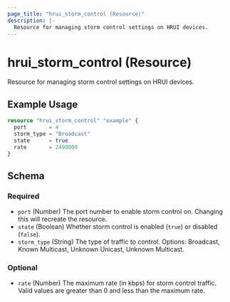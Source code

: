 ```yaml
---
page_title: "hrui_storm_control (Resource)"
description: |-
  Resource for managing storm control settings on HRUI devices.
---
```


# hrui_storm_control (Resource)

Resource for managing storm control settings on HRUI devices.

## Example Usage

```terraform
resource "hrui_storm_control" "example" {
  port       = 4
  storm_type = "Broadcast"
  state      = true
  rate       = 2490000
}
```

<!-- schema generated by tfplugindocs -->
## Schema

### Required

- `port` (Number) The port number to enable storm control on. Changing this will recreate the resource.
- `state` (Boolean) Whether storm control is enabled (`true`) or disabled (`false`).
- `storm_type` (String) The type of traffic to control. Options: Broadcast, Known Multicast, Unknown Unicast, Unknown Multicast.

### Optional

- `rate` (Number) The maximum rate (in kbps) for storm control traffic. Valid values are greater than 0 and less than the maximum rate.


